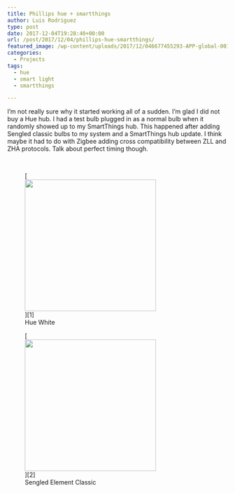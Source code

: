 ```yaml
---
title: Phillips hue + smartthings
author: Luis Rodriguez
type: post
date: 2017-12-04T19:28:40+00:00
url: /post/2017/12/04/phillips-hue-smartthings/
featured_image: /wp-content/uploads/2017/12/046677455293-APP-global-001-150x150.jpg
categories:
  - Projects
tags:
  - hue
  - smart light
  - smartthings

---
```

I&#8217;m not really sure why it started working all of a sudden. I&#8217;m glad I did not buy a Hue hub. I had a test bulb plugged in as a normal bulb when it randomly showed up to my SmartThings hub. This happened after adding Sengled classic bulbs to my system and a SmartThings hub update. I think maybe it had to do with Zigbee adding cross compatibility between ZLL and ZHA protocols. Talk about perfect timing though.

&nbsp;

<figure id="attachment_105" aria-describedby="caption-attachment-105" style="width: 300px" class="wp-caption aligncenter">[<img class="wp-image-105 size-medium" src="https://blog.silocitylabs.com/wp-content/uploads/2017/12/046677455293-APP-global-001-300x300.jpg" alt="" width="300" height="300" srcset="https://blog.silocitylabs.com/wp-content/uploads/2017/12/046677455293-APP-global-001-300x300.jpg 300w, https://blog.silocitylabs.com/wp-content/uploads/2017/12/046677455293-APP-global-001-150x150.jpg 150w, https://blog.silocitylabs.com/wp-content/uploads/2017/12/046677455293-APP-global-001-768x768.jpg 768w, https://blog.silocitylabs.com/wp-content/uploads/2017/12/046677455293-APP-global-001-1024x1024.jpg 1024w, https://blog.silocitylabs.com/wp-content/uploads/2017/12/046677455293-APP-global-001.jpg 1250w" sizes="(max-width: 300px) 100vw, 300px" />][1]<figcaption id="caption-attachment-105" class="wp-caption-text">Hue White</figcaption></figure>

<figure id="attachment_106" aria-describedby="caption-attachment-106" style="width: 300px" class="wp-caption aligncenter">[<img class="wp-image-106 size-medium" src="https://blog.silocitylabs.com/wp-content/uploads/2017/12/sengled-led-bulbs-e11-g13w-64_1000-300x300.jpg" alt="" width="300" height="300" srcset="https://blog.silocitylabs.com/wp-content/uploads/2017/12/sengled-led-bulbs-e11-g13w-64_1000-300x300.jpg 300w, https://blog.silocitylabs.com/wp-content/uploads/2017/12/sengled-led-bulbs-e11-g13w-64_1000-150x150.jpg 150w, https://blog.silocitylabs.com/wp-content/uploads/2017/12/sengled-led-bulbs-e11-g13w-64_1000-768x768.jpg 768w, https://blog.silocitylabs.com/wp-content/uploads/2017/12/sengled-led-bulbs-e11-g13w-64_1000.jpg 1000w" sizes="(max-width: 300px) 100vw, 300px" />][2]<figcaption id="caption-attachment-106" class="wp-caption-text">Sengled Element Classic</figcaption></figure>

 [1]: https://blog.silocitylabs.com/wp-content/uploads/2017/12/046677455293-APP-global-001.jpg
 [2]: https://blog.silocitylabs.com/wp-content/uploads/2017/12/sengled-led-bulbs-e11-g13w-64_1000.jpg